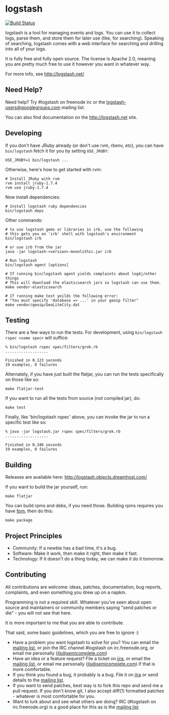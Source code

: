 # logstash

[![Build Status](https://secure.travis-ci.org/logstash/logstash.png)](http://travis-ci.org/logstash/logstash)

logstash is a tool for managing events and logs. You can use it to collect
logs, parse them, and store them for later use (like, for searching). Speaking
of searching, logstash comes with a web interface for searching and drilling
into all of your logs.

It is fully free and fully open source. The license is Apache 2.0, meaning you
are pretty much free to use it however you want in whatever way.

For more info, see <http://logstash.net/>

## Need Help?

Need help? Try #logstash on freenode irc or the logstash-users@googlegroups.com
mailing list.

You can also find documentation on the <http://logstash.net> site.

## Developing

If you don't have JRuby already (or don't use rvm, rbenv, etc), you can have `bin/logstash` fetch it for you by setting `USE_JRUBY`:

    USE_JRUBY=1 bin/logstash ...

Otherwise, here's how to get started with rvm: 

    # Install JRuby with rvm
    rvm install jruby-1.7.4
    rvm use jruby-1.7.4

Now install dependencies:

    # Install logstash ruby dependencies
    bin/logstash deps

Other commands:

    # to use logstash gems or libraries in irb, use the following
    # this gets you an 'irb' shell with logstash's environment
    bin/logstash irb

    # or use irb from the jar
    java -jar logstash-<version>-monolithic.jar irb

    # Run logstash
    bin/logstash agent [options]
    
    # If running bin/logstash agent yields complaints about log4j/other things
    # This will download the elasticsearch jars so logstash can use them.
    make vendor-elasticsearch
    
    # If running make test yeilds the following error:
    # "You must specify 'database => ...' in your geoip filter"
    make vendor/geoip/GeoLiteCity.dat

## Testing

There are a few ways to run the tests. For development, using `bin/logstash
rspec <some spec>` will suffice:

    % bin/logstash rspec spec/filters/grok.rb 
    ...................

    Finished in 0.123 seconds
    19 examples, 0 failures

Alternately, if you have just built the flatjar, you can run the tests
specifically on those like so:

    make flatjar-test

If you want to run all the tests from source (not compiled jar), do:

    make test

Finally, like 'bin/logstash rspec' above, you can invoke the jar to run a
specific test like so:

    % java -jar logstash.jar rspec spec/filters/grok.rb
    ...................

    Finished in 0.346 seconds
    19 examples, 0 failures

## Building

Releases are available here: <http://logstash.objects.dreamhost.com/>

If you want to build the jar yourself, run:

    make flatjar

You can build rpms and debs, if you need those. Building rpms requires you have [fpm](github.com/jordansissel/fpm), then do this:

    make package

## Project Principles

* Community: If a newbie has a bad time, it's a bug.
* Software: Make it work, then make it right, then make it fast.
* Technology: If it doesn't do a thing today, we can make it do it tomorrow.

## Contributing

All contributions are welcome: ideas, patches, documentation, bug reports,
complaints, and even something you drew up on a napkin.

Programming is not a required skill. Whatever you've seen about open source and
maintainers or community members  saying "send patches or die" - you will not
see that here.

It is more important to me that you are able to contribute.

That said, some basic guidelines, which you are free to ignore :)

* Have a problem you want logstash to solve for you? You can email the
  [mailing list](http://groups.google.com/group/logstash-users), or
  join the IRC channel #logstash on irc.freenode.org, or email me personally
  (jls@semicomplete.com)
* Have an idea or a feature request? File a ticket on
  [jira](https://logstash.jira.com/secure/Dashboard.jspa), or email the
  [mailing list](http://groups.google.com/group/logstash-users), or email
  me personally (jls@semicomplete.com) if that is more comfortable.
* If you think you found a bug, it probably is a bug. File it on
  [jira](https://logstash.jira.com/secure/Dashboard.jspa) or send details to
  the [mailing list](http://groups.google.com/group/logstash-users).
* If you want to send patches, best way is to fork this repo and send me a pull
  request. If you don't know git, I also accept diff(1) formatted patches -
  whatever is most comfortable for you. 
* Want to lurk about and see what others are doing? IRC (#logstash on
  irc.freenode.org) is a good place for this as is the 
  [mailing list](http://groups.google.com/group/logstash-users)
